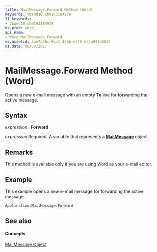 ```yaml
---
title: MailMessage.Forward Method (Word)
keywords: vbawd10.chm163184979
f1_keywords:
- vbawd10.chm163184979
ms.prod: word
api_name:
- Word.MailMessage.Forward
ms.assetid: 3ae7a3bc-9cc1-82eb-eff5-ea4a99fe181f
ms.date: 06/08/2017
---
```



# MailMessage.Forward Method (Word)

Opens a new e-mail message with an empty  **To** line for forwarding the active message.


## Syntax

 _expression_ . **Forward**

 _expression_ Required. A variable that represents a **[MailMessage](Word.MailMessage.md)** object.


## Remarks

This method is available only if you are using Word as your e-mail editor.


## Example

This example opens a new e-mail message for forwarding the active message.


```vb
Application.MailMessage.Forward
```


## See also


#### Concepts


[MailMessage Object](Word.MailMessage.md)

